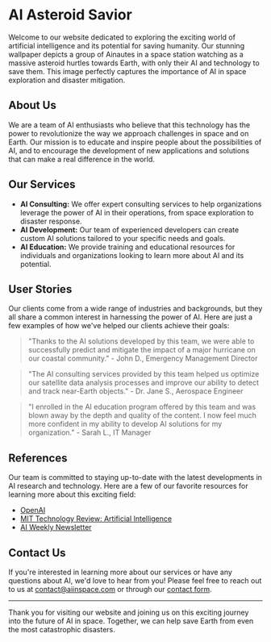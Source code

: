<!--
Write me content for website with wallpaper which alt text is:

"A group of Ainautes in a space station watching as a massive asteroid hurtles towards Earth, with only their AI and technology to save them."

The name/title of the page should not be 1:1 copy of the alt text but rather a real content of the website which is using this wallpaper.

- Use markdown format
- Start with the heading
- The content should look like a real website
- Include real sections like references, contact, user stories, etc. use things relevant to the page purpose.
- Feel free to use structure like headings, bullets, numbering, blockquotes, paragraphs, horizontal lines, etc.
- You can use formatting like bold or _italic_
- You can include UTF-8 emojis
- Links should be only #hash anchors (and you can refer to the document itself)
- Do not include images
-->

<!--font:Roboto-->

# AI Asteroid Savior

Welcome to our website dedicated to exploring the exciting world of artificial intelligence and its potential for saving humanity. Our stunning wallpaper depicts a group of Ainautes in a space station watching as a massive asteroid hurtles towards Earth, with only their AI and technology to save them. This image perfectly captures the importance of AI in space exploration and disaster mitigation.

## About Us

We are a team of AI enthusiasts who believe that this technology has the power to revolutionize the way we approach challenges in space and on Earth. Our mission is to educate and inspire people about the possibilities of AI, and to encourage the development of new applications and solutions that can make a real difference in the world.

## Our Services

-   **AI Consulting:** We offer expert consulting services to help organizations leverage the power of AI in their operations, from space exploration to disaster response.
-   **AI Development:** Our team of experienced developers can create custom AI solutions tailored to your specific needs and goals.
-   **AI Education:** We provide training and educational resources for individuals and organizations looking to learn more about AI and its potential.

## User Stories

Our clients come from a wide range of industries and backgrounds, but they all share a common interest in harnessing the power of AI. Here are just a few examples of how we've helped our clients achieve their goals:

> "Thanks to the AI solutions developed by this team, we were able to successfully predict and mitigate the impact of a major hurricane on our coastal community." - John D., Emergency Management Director

> "The AI consulting services provided by this team helped us optimize our satellite data analysis processes and improve our ability to detect and track near-Earth objects." - Dr. Jane S., Aerospace Engineer

> "I enrolled in the AI education program offered by this team and was blown away by the depth and quality of the content. I now feel much more confident in my ability to develop AI solutions for my organization." - Sarah L., IT Manager

## References

Our team is committed to staying up-to-date with the latest developments in AI research and technology. Here are a few of our favorite resources for learning more about this exciting field:

-   [OpenAI](https://openai.com/)
-   [MIT Technology Review: Artificial Intelligence](https://www.technologyreview.com/topic/artificial-intelligence/)
-   [AI Weekly Newsletter](https://www.getrevue.co/profile/ai)

## Contact Us

If you're interested in learning more about our services or have any questions about AI, we'd love to hear from you! Please feel free to reach out to us at [contact@aiinspace.com](mailto:contact@aiinspace.com) or through our [contact form](#contact-form).

---

Thank you for visiting our website and joining us on this exciting journey into the future of AI in space. Together, we can help save Earth from even the most catastrophic disasters.
